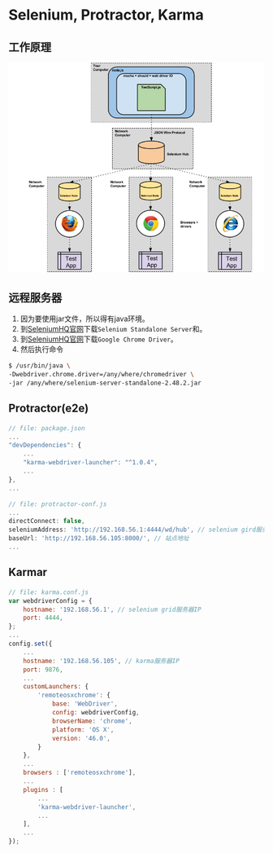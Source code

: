 # Selenium, Protractor, Karma

## 工作原理
![](./images/SeleniumGridDiagram.png)

## 远程服务器
1. 因为要使用jar文件，所以得有java环境。
2. 到[SeleniumHQ官网](http://www.seleniumhq.org/download/)下载`Selenium Standalone Server`和。
3. 到[SeleniumHQ官网](http://www.seleniumhq.org/download/)下载`Google Chrome Driver`。
4. 然后执行命令
```bash
$ /usr/bin/java \
-Dwebdriver.chrome.driver=/any/where/chromedriver \
-jar /any/where/selenium-server-standalone-2.48.2.jar
```

## Protractor(e2e)
```javascript
// file: package.json
...
"devDependencies": {
    ...
    "karma-webdriver-launcher": "^1.0.4",
    ...
},
...
```

```javascript
// file: protractor-conf.js
...
directConnect: false,
seleniumAddress: 'http://192.168.56.1:4444/wd/hub', // selenium gird服务器IP
baseUrl: 'http://192.168.56.105:8000/', // 站点地址
...
```

## Karmar

```javascript
// file: karma.conf.js
var webdriverConfig = {
    hostname: '192.168.56.1', // selenium grid服务器IP
    port: 4444,
};
...
config.set({
    ...
    hostname: '192.168.56.105', // karma服务器IP
    port: 9876,
    ...
    customLaunchers: {
        'remoteosxchrome': {
            base: 'WebDriver',
            config: webdriverConfig,
            browserName: 'chrome',
            platform: 'OS X',
            version: '46.0',
        }
    },
    ...
    browsers : ['remoteosxchrome'],
    ...
    plugins : [
        ...
        'karma-webdriver-launcher',
        ...
    ],
    ...
});
```
